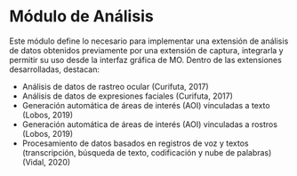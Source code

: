 # Módulo de Análisis

Este módulo define lo necesario para implementar una extensión de análisis de datos obtenidos previamente por una extensión de captura, integrarla y permitir su uso desde la interfaz gráfica de MO. Dentro de las extensiones desarrolladas, destacan:

* Análisis de datos de rastreo ocular (Curifuta, 2017)
* Análisis de datos de expresiones faciales (Curifuta, 2017)
* Generación automática de áreas de interés (AOI) vinculadas a texto (Lobos, 2019)
* Generación automática de áreas de interés (AOI) vinculadas a rostros (Lobos, 2019)
* Procesamiento de datos basados en registros de voz y textos (transcripción, búsqueda de texto, codificación y nube de palabras) (Vidal, 2020)
